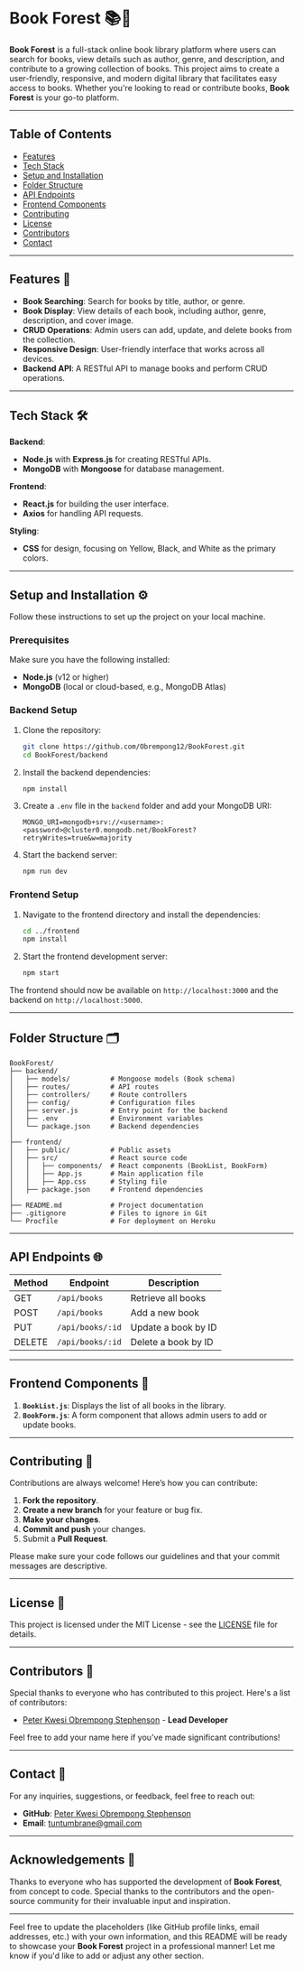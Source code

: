 # Book Forest 📚🌲

**Book Forest** is a full-stack online book library platform where users can search for books, view details such as author, genre, and description, and contribute to a growing collection of books. This project aims to create a user-friendly, responsive, and modern digital library that facilitates easy access to books. Whether you're looking to read or contribute books, **Book Forest** is your go-to platform.

---

## Table of Contents

- [Features](#features)
- [Tech Stack](#tech-stack)
- [Setup and Installation](#setup-and-installation)
- [Folder Structure](#folder-structure)
- [API Endpoints](#api-endpoints)
- [Frontend Components](#frontend-components)
- [Contributing](#contributing)
- [License](#license)
- [Contributors](#contributors)
- [Contact](#contact)

---

## Features 🚀

- **Book Searching**: Search for books by title, author, or genre.
- **Book Display**: View details of each book, including author, genre, description, and cover image.
- **CRUD Operations**: Admin users can add, update, and delete books from the collection.
- **Responsive Design**: User-friendly interface that works across all devices.
- **Backend API**: A RESTful API to manage books and perform CRUD operations.
  
---

## Tech Stack 🛠️

**Backend**:
- **Node.js** with **Express.js** for creating RESTful APIs.
- **MongoDB** with **Mongoose** for database management.
  
**Frontend**:
- **React.js** for building the user interface.
- **Axios** for handling API requests.
  
**Styling**:
- **CSS** for design, focusing on Yellow, Black, and White as the primary colors.

---

## Setup and Installation ⚙️

Follow these instructions to set up the project on your local machine.

### Prerequisites

Make sure you have the following installed:
- **Node.js** (v12 or higher)
- **MongoDB** (local or cloud-based, e.g., MongoDB Atlas)
  
### Backend Setup

1. Clone the repository:

   ```bash
   git clone https://github.com/Obrempong12/BookForest.git
   cd BookForest/backend
   ```

2. Install the backend dependencies:

   ```bash
   npm install
   ```

3. Create a `.env` file in the `backend` folder and add your MongoDB URI:

   ```plaintext
   MONGO_URI=mongodb+srv://<username>:<password>@cluster0.mongodb.net/BookForest?retryWrites=true&w=majority
   ```

4. Start the backend server:

   ```bash
   npm run dev
   ```

### Frontend Setup

1. Navigate to the frontend directory and install the dependencies:

   ```bash
   cd ../frontend
   npm install
   ```

2. Start the frontend development server:

   ```bash
   npm start
   ```

The frontend should now be available on `http://localhost:3000` and the backend on `http://localhost:5000`.

---

## Folder Structure 🗂️

```plaintext
BookForest/
├── backend/
│   ├── models/          # Mongoose models (Book schema)
│   ├── routes/          # API routes
│   ├── controllers/     # Route controllers
│   ├── config/          # Configuration files
│   ├── server.js        # Entry point for the backend
│   ├── .env             # Environment variables
│   └── package.json     # Backend dependencies
│
├── frontend/
│   ├── public/          # Public assets
│   ├── src/             # React source code
│   │   ├── components/  # React components (BookList, BookForm)
│   │   ├── App.js       # Main application file
│   │   ├── App.css      # Styling file
│   ├── package.json     # Frontend dependencies
│
├── README.md            # Project documentation
├── .gitignore           # Files to ignore in Git
└── Procfile             # For deployment on Heroku
```

---

## API Endpoints 🌐

| Method | Endpoint       | Description                    |
|--------|----------------|--------------------------------|
| GET    | `/api/books`    | Retrieve all books             |
| POST   | `/api/books`    | Add a new book                 |
| PUT    | `/api/books/:id`| Update a book by ID            |
| DELETE | `/api/books/:id`| Delete a book by ID            |

---

## Frontend Components 🧩

1. **`BookList.js`**: Displays the list of all books in the library.
2. **`BookForm.js`**: A form component that allows admin users to add or update books.

---

## Contributing 🤝

Contributions are always welcome! Here’s how you can contribute:

1. **Fork the repository**.
2. **Create a new branch** for your feature or bug fix.
3. **Make your changes**.
4. **Commit and push** your changes.
5. Submit a **Pull Request**.

Please make sure your code follows our guidelines and that your commit messages are descriptive.

---

## License 📝

This project is licensed under the MIT License - see the [LICENSE](https://github.com/Obrempong12/BookForest/blob/master/LICENSE) file for details.

---

## Contributors 👥

Special thanks to everyone who has contributed to this project. Here's a list of contributors:

- [Peter Kwesi Obrempong Stephenson](https://github.com/Obrempong12) - **Lead Developer**

Feel free to add your name here if you've made significant contributions!

---

## Contact 📧

For any inquiries, suggestions, or feedback, feel free to reach out:

- **GitHub**: [Peter Kwesi Obrempong Stephenson](https://github.com/Obrempong12)
- **Email**: [tuntumbrane@gmail.com](mailto:tuntumbrane@gmail.com)

---

## Acknowledgements 🙌

Thanks to everyone who has supported the development of **Book Forest**, from concept to code. Special thanks to the contributors and the open-source community for their invaluable input and inspiration.

---

Feel free to update the placeholders (like GitHub profile links, email addresses, etc.) with your own information, and this README will be ready to showcase your **Book Forest** project in a professional manner! Let me know if you'd like to add or adjust any other section.
